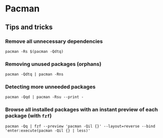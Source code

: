 # Pacman
## Tips and tricks
### Remove all unnecessary dependencies
```
pacman -Rs $(pacman -Qdtq)
```
### Removing unused packages (orphans)
```
pacman -Qdtq | pacman -Rns
```
### Detecting more unneeded packages
```
pacman -Qqd | pacman -Rsu --print -
```
### Browse all installed packages with an instant preview of each package (with `fzf`)
```
pacman -Qq | fzf --preview 'pacman -Qil {}' --layout=reverse --bind 'enter:execute(pacman -Qil {} | less)'
```

